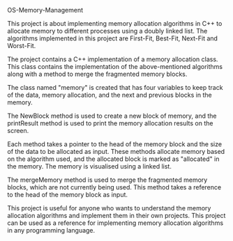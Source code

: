 OS-Memory-Management

This project is about implementing memory allocation algorithms in C++ to allocate memory to different processes using a doubly linked list. The algorithms implemented in this project are First-Fit, Best-Fit, Next-Fit and Worst-Fit.

The project contains a C++ implementation of a memory allocation class. This class contains the implementation of the above-mentioned algorithms along with a method to merge the fragmented memory blocks.

The class named "memory" is created that has four variables to keep track of the data, memory allocation, and the next and previous blocks in the memory.

The NewBlock method is used to create a new block of memory, and the printResult method is used to print the memory allocation results on the screen.

Each method takes a pointer to the head of the memory block and the size of the data to be allocated as input. These methods allocate memory based on the algorithm used, and the allocated block is marked as "allocated" in the memory. The memory is visualised using a linked list.

The mergeMemory method is used to merge the fragmented memory blocks, which are not currently being used. This method takes a reference to the head of the memory block as input.

This project is useful for anyone who wants to understand the memory allocation algorithms and implement them in their own projects. This project can be used as a reference for implementing memory allocation algorithms in any programming language.
